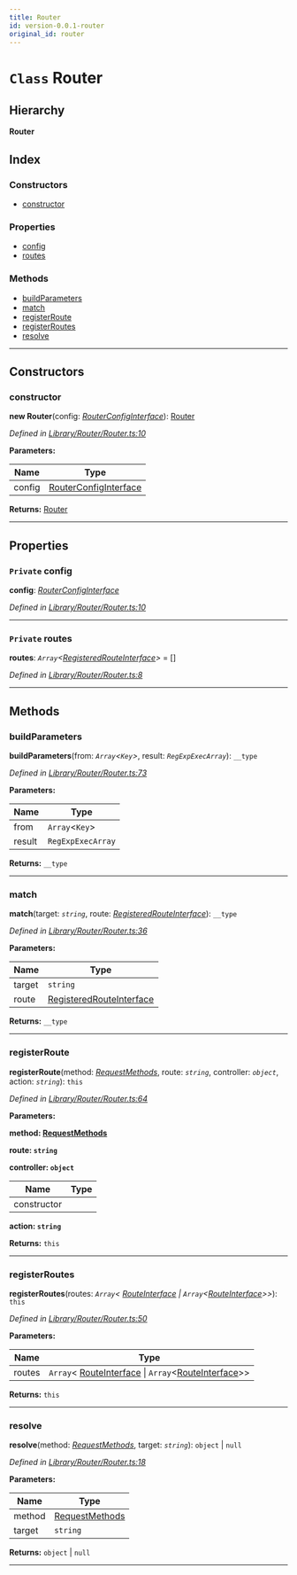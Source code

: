 ```yaml
---
title: Router
id: version-0.0.1-router
original_id: router
---
```


# `Class` Router

## Hierarchy

**Router**

## Index

### Constructors

* [constructor](router#constructor)

### Properties

* [config](router#config)
* [routes](router#routes)

### Methods

* [buildParameters](router#buildparameters)
* [match](router#match)
* [registerRoute](router#registerroute)
* [registerRoutes](router#registerroutes)
* [resolve](router#resolve)

---

## Constructors

<a id="constructor"></a>

###  constructor

**new Router**(config: *[RouterConfigInterface](../interfaces/routerconfiginterface)*): [Router](router)

*Defined in [Library/Router/Router.ts:10](https://github.com/SpoonX/stix/blob/c0b3175/src/Library/Router/Router.ts#L10)*

**Parameters:**

| Name | Type |
| ------ | ------ |
| config | [RouterConfigInterface](../interfaces/routerconfiginterface) |

**Returns:** [Router](router)

___

## Properties

<a id="config"></a>

### `Private` config

**config**: *[RouterConfigInterface](../interfaces/routerconfiginterface)*

*Defined in [Library/Router/Router.ts:10](https://github.com/SpoonX/stix/blob/c0b3175/src/Library/Router/Router.ts#L10)*

___
<a id="routes"></a>

### `Private` routes

**routes**: *`Array`<[RegisteredRouteInterface](../interfaces/registeredrouteinterface)>* =  []

*Defined in [Library/Router/Router.ts:8](https://github.com/SpoonX/stix/blob/c0b3175/src/Library/Router/Router.ts#L8)*

___

## Methods

<a id="buildparameters"></a>

###  buildParameters

**buildParameters**(from: *`Array`<`Key`>*, result: *`RegExpExecArray`*): `__type`

*Defined in [Library/Router/Router.ts:73](https://github.com/SpoonX/stix/blob/c0b3175/src/Library/Router/Router.ts#L73)*

**Parameters:**

| Name | Type |
| ------ | ------ |
| from | `Array`<`Key`> |
| result | `RegExpExecArray` |

**Returns:** `__type`

___
<a id="match"></a>

###  match

**match**(target: *`string`*, route: *[RegisteredRouteInterface](../interfaces/registeredrouteinterface)*): `__type`

*Defined in [Library/Router/Router.ts:36](https://github.com/SpoonX/stix/blob/c0b3175/src/Library/Router/Router.ts#L36)*

**Parameters:**

| Name | Type |
| ------ | ------ |
| target | `string` |
| route | [RegisteredRouteInterface](../interfaces/registeredrouteinterface) |

**Returns:** `__type`

___
<a id="registerroute"></a>

###  registerRoute

**registerRoute**(method: *[RequestMethods](../enums/requestmethods)*, route: *`string`*, controller: *`object`*, action: *`string`*): `this`

*Defined in [Library/Router/Router.ts:64](https://github.com/SpoonX/stix/blob/c0b3175/src/Library/Router/Router.ts#L64)*

**Parameters:**

**method: [RequestMethods](../enums/requestmethods)**

**route: `string`**

**controller: `object`**

| Name | Type |
| ------ | ------ |
| constructor |  |

**action: `string`**

**Returns:** `this`

___
<a id="registerroutes"></a>

###  registerRoutes

**registerRoutes**(routes: *`Array`< [RouteInterface](../interfaces/routeinterface) &#124; `Array`<[RouteInterface](../interfaces/routeinterface)>>*): `this`

*Defined in [Library/Router/Router.ts:50](https://github.com/SpoonX/stix/blob/c0b3175/src/Library/Router/Router.ts#L50)*

**Parameters:**

| Name | Type |
| ------ | ------ |
| routes | `Array`< [RouteInterface](../interfaces/routeinterface) &#124; `Array`<[RouteInterface](../interfaces/routeinterface)>> |

**Returns:** `this`

___
<a id="resolve"></a>

###  resolve

**resolve**(method: *[RequestMethods](../enums/requestmethods)*, target: *`string`*):  `object` &#124; `null`

*Defined in [Library/Router/Router.ts:18](https://github.com/SpoonX/stix/blob/c0b3175/src/Library/Router/Router.ts#L18)*

**Parameters:**

| Name | Type |
| ------ | ------ |
| method | [RequestMethods](../enums/requestmethods) |
| target | `string` |

**Returns:**  `object` &#124; `null`

___

